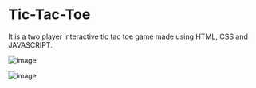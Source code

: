 # Tic-Tac-Toe
 It is a two player interactive tic tac toe game made using HTML, CSS and JAVASCRIPT.
 
 ![image](https://user-images.githubusercontent.com/119106798/204307417-d9b62074-556b-48a2-a5fa-b5d846d7b5fc.png)
 
![image](https://user-images.githubusercontent.com/119106798/204307672-72465102-a817-4d18-98d3-ff08b74ce27c.png)
